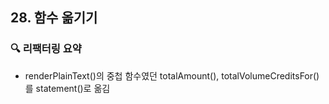 ## 28. 함수 옮기기

### 🔍 리팩터링 요약

- renderPlainText()의 중첩 함수였던 totalAmount(), totalVolumeCreditsFor()를 statement()로 옮김
